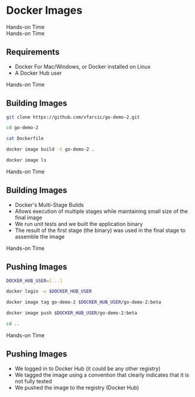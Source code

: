 <!-- .slide: class="center dark" -->
<!-- .slide: data-background="../img/background/hands-on.jpg" -->
# Docker Images

<div class="label">Hands-on Time</div>


<!-- .slide: class="dark" -->
<div class="eyebrow"></div>
<div class="label">Hands-on Time</div>

## Requirements

* Docker For Mac/Windows, or Docker installed on Linux
* A Docker Hub user


<!-- .slide: class="dark" -->
<div class="eyebrow"></div>
<div class="label">Hands-on Time</div>

## Building Images

```bash
git clone https://github.com/vfarcic/go-demo-2.git

cd go-demo-2

cat Dockerfile

docker image build -t go-demo-2 .

docker image ls
```


<!-- .slide: class="dark" -->
<div class="eyebrow"></div>
<div class="label">Hands-on Time</div>

## Building Images

* Docker's Multi-Stage Builds
* Allows execution of multiple stages while maintaining small size of the final image
* We run unit tests and we built the application binary
* The result of the first stage (the binary) was used in the final stage to assemble the image


<!-- .slide: class="dark" -->
<div class="eyebrow"></div>
<div class="label">Hands-on Time</div>

## Pushing Images

```bash
DOCKER_HUB_USER=[...]

docker login -u $DOCKER_HUB_USER

docker image tag go-demo-2 $DOCKER_HUB_USER/go-demo-2:beta

docker image push $DOCKER_HUB_USER/go-demo-2:beta

cd ..
```


<!-- .slide: class="dark" -->
<div class="eyebrow"></div>
<div class="label">Hands-on Time</div>

## Pushing Images

* We logged in to Docker Hub (it could be any other registry)
* We tagged the image using a convention that clearly indicates that it is not fully tested
* We pushed the image to the registry (Docker Hub)